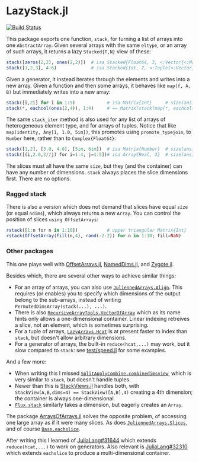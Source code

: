 # LazyStack.jl

[![Build Status](https://travis-ci.org/mcabbott/LazyStack.jl.svg?branch=master)](https://travis-ci.org/mcabbott/LazyStack.jl)

This package exports one function, `stack`, for turning a list of arrays 
into one `AbstractArray`. Given several arrays with the same `eltype`, 
or an array of such arrays, it returns a lazy `Stacked{T,N}` view of these:

```julia
stack([zeros(2,2), ones(2,2)])  # isa Stacked{Float64, 3, <:Vector{<:Matrix}}
stack([1,2,3], 4:6)             # isa Stacked{Int, 2, <:Tuple{<:Vector, <:UnitRange}}
```

Given a generator, it instead iterates through the elements and writes into a new array.
Given a function and then some arrays, it behaves like `map(f, A, B)` but immediately writes
into a new array:

```julia
stack([i,2i] for i in 1:5)            # isa Matrix{Int}     # size(ans) == (2, 5)
stack(*, eachcol(ones(2,4)), 1:4)     # == Matrix(stack(map(*, eachcol(...), 1:4)))
```

The same `stack_iter` method is also used for any list of arrays of heterogeneous element type,
and for arrays of tuples. Notice that like `map(identity, Any[1, 1.0, 5im])`, this promotes using 
`promote_typejoin`, to `Number` here, rather than to `Complex{Float64}`:

```julia
stack([1,2], [3.0, 4.0], [5im, 6im])  # isa Matrix{Number}  # size(ans) == (2, 3)
stack([(i,2.0,3//j) for i=1:4, j=1:5])# isa Array{Real, 3}  # size(ans) == (3, 4, 5)
```

The slices must all have the same `size`, but they (and the container) 
can have any number of dimensions. `stack` always places the slice dimensions first.
There are no options.

### Ragged stack

There is also a version which does not demand that slices have equal `size` (or equal `ndims`),
which always returns a new `Array`. You can control the position of slices `using OffsetArrays`:

```julia
rstack([1:n for n in 1:10])           # upper triangular Matrix{Int}
rstack(OffsetArray(fill(n,4), rand(-2:2)) for n in 1:10; fill=NaN)
```

### Other packages

This one plays well with [OffsetArrays.jl](https://github.com/JuliaArrays/OffsetArrays.jl),
[NamedDims.jl](https://github.com/invenia/NamedDims.jl), and 
[Zygote.jl](https://github.com/FluxML/Zygote.jl).

Besides which, there are several other ways to achieve similar things:

* For an array of arrays, you can also use [`JuliennedArrays.Align`](https://bramtayl.github.io/JuliennedArrays.jl/latest/#JuliennedArrays.Align). This requires (or enables) you to specify which dimensions of the output belong to the sub-arrays, instead of writing `PermutedDimsArray(stack(...), ...)`. 
* There is also [`RecursiveArrayTools.VectorOfArray`](https://github.com/JuliaDiffEq/RecursiveArrayTools.jl#vectorofarray) which as its name hints only allows a one-dimensional container. Linear indexing retreives a slice, not an element, which is sometimes surprising.
* For a tuple of arrays, [`LazyArrays.Hcat`](https://github.com/JuliaArrays/LazyArrays.jl#concatenation) is at present faster to index than `stack`, but doesn't allow arbitrary dimensions.
* For a generator of arrays, the built-in `reduce(hcat,...)` may work, but it slow compared to `stack`: see [test/speed.jl](test/speed.jl) for some examples.

And a few more:

* When writing this I missed [`SplitApplyCombine.combinedimsview`](https://github.com/JuliaData/SplitApplyCombine.jl#combinedimsviewarray), which is very similar to `stack`, but doesn't handle tuples.
* Newer than this is [StackViews.jl](https://github.com/JuliaArrays/StackViews.jl) handles both, with `StackView(A,B,dims=4) == StackView([A,B],4)` creating a 4th dimension; the container is always one-dimensional. 
* [`Flux.stack`](https://fluxml.ai/Flux.jl/stable/utilities/#Flux.stack) similarly takes a dimension, but eagerly creates an `Array`.

The package [ArraysOfArrays.jl](https://github.com/JuliaArrays/ArraysOfArrays.jl) solves the opposite problem, of accessing one large array as if it were many slices. As does [`JuliennedArrays.Slices`](https://bramtayl.github.io/JuliennedArrays.jl/latest/#JuliennedArrays.Slices-Union{Tuple{NumberOfDimensions},%20Tuple{Item},%20Tuple{AbstractArray{Item,NumberOfDimensions},Vararg{Int64,N}%20where%20N}}%20where%20NumberOfDimensions%20where%20Item), and of course [`Base.eachslice`](https://docs.julialang.org/en/v1/base/arrays/#Base.eachslice).

After writing this I learned of [JuliaLang#31644](https://github.com/JuliaLang/julia/pull/31644) which extends `reduce(hcat,...)` to work on generators. Also relevant is [JuliaLang#32310](https://github.com/JuliaLang/julia/pull/32310) which extends `eachslice` to produce a multi-dimensional container.